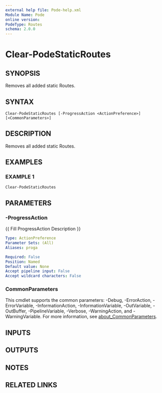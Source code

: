 ```yaml
---
external help file: Pode-help.xml
Module Name: Pode
online version:
PodeType: Routes
schema: 2.0.0
---
```


# Clear-PodeStaticRoutes

## SYNOPSIS
Removes all added static Routes.

## SYNTAX

```
Clear-PodeStaticRoutes [-ProgressAction <ActionPreference>] [<CommonParameters>]
```

## DESCRIPTION
Removes all added static Routes.

## EXAMPLES

### EXAMPLE 1
```
Clear-PodeStaticRoutes
```

## PARAMETERS

### -ProgressAction
{{ Fill ProgressAction Description }}

```yaml
Type: ActionPreference
Parameter Sets: (All)
Aliases: proga

Required: False
Position: Named
Default value: None
Accept pipeline input: False
Accept wildcard characters: False
```

### CommonParameters
This cmdlet supports the common parameters: -Debug, -ErrorAction, -ErrorVariable, -InformationAction, -InformationVariable, -OutVariable, -OutBuffer, -PipelineVariable, -Verbose, -WarningAction, and -WarningVariable. For more information, see [about_CommonParameters](http://go.microsoft.com/fwlink/?LinkID=113216).

## INPUTS

## OUTPUTS

## NOTES

## RELATED LINKS
